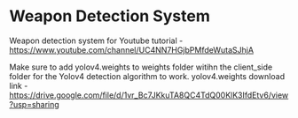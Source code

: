 # Weapon Detection System
Weapon detection system for Youtube tutorial - https://www.youtube.com/channel/UC4NN7HGjbPMfdeWutaSJhjA

Make sure to add yolov4.weights to weights folder witihn the client_side folder for the Yolov4 detection algorithm to work.
yolov4.weights download link - https://drive.google.com/file/d/1vr_Bc7JKkuTA8QC4TdQ00KlK3IfdEtv6/view?usp=sharing
